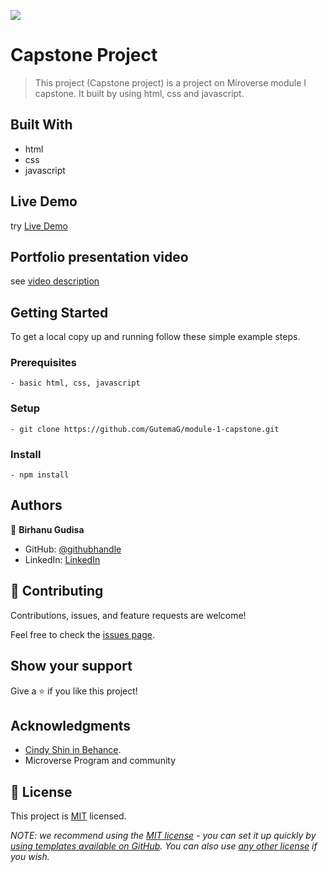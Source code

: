 ![](https://img.shields.io/badge/Microverse-blueviolet)

# Capstone Project

> This project (Capstone project) is a project on Miroverse module I capstone. It built by using html, css and javascript.


## Built With

- html
- css
- javascript

## Live Demo

try [Live Demo](https://gutemag.github.io/module-1-capstone/)

## Portfolio presentation video

see [video description](#)

## Getting Started

To get a local copy up and running follow these simple example steps.

### Prerequisites
    - basic html, css, javascript 

### Setup
    - git clone https://github.com/GutemaG/module-1-capstone.git

### Install
    - npm install

## Authors

👤 **Birhanu Gudisa**

- GitHub: [@githubhandle](https://github.com/GutemaG)
- LinkedIn: [LinkedIn](https://linkedin.com/in/linkedinhandle)

## 🤝 Contributing

Contributions, issues, and feature requests are welcome!

Feel free to check the [issues page](../../issues/).

## Show your support

Give a ⭐️ if you like this project!

## Acknowledgments

- [Cindy Shin in Behance](https://creativecommons.org/licenses/by-nc/4.0/).
- Microverse Program and community

## 📝 License

This project is [MIT](./LICENSE) licensed.

_NOTE: we recommend using the [MIT license](https://choosealicense.com/licenses/mit/) - you can set it up quickly by [using templates available on GitHub](https://docs.github.com/en/communities/setting-up-your-project-for-healthy-contributions/adding-a-license-to-a-repository). You can also use [any other license](https://choosealicense.com/licenses/) if you wish._

